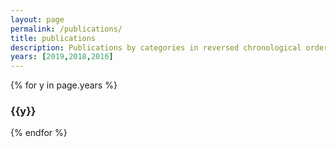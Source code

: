 ```yaml
---
layout: page
permalink: /publications/
title: publications
description: Publications by categories in reversed chronological order. Generated by jekyll-scholar.
years: [2019,2018,2016]
---
```


{% for y in page.years %}
  <h3 class="year">{{y}}</h3>
{% endfor %}
